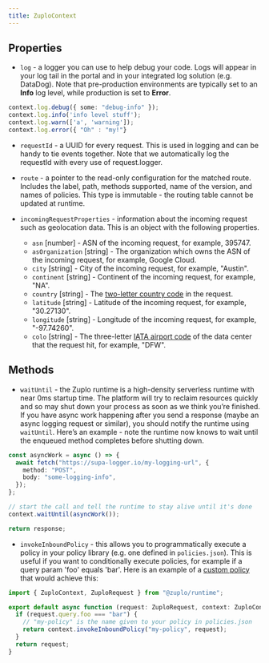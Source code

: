 ```yaml
---
title: ZuploContext
---
```


## Properties

- `log` - a logger you can use to help debug your code. Logs will appear in your
  log tail in the portal and in your integrated log solution (e.g. DataDog).
  Note that pre-production environments are typically set to an **Info** log
  level, while production is set to **Error**.

```ts
context.log.debug({ some: "debug-info" });
context.log.info('info level stuff');
context.log.warn(['a', 'warning']);
context.log.error({ "Oh" : "my!"}
```

- `requestId` - a UUID for every request. This is used in logging and can be
  handy to tie events together. Note that we automatically log the requestId
  with every use of request.logger.
- `route` - a pointer to the read-only configuration for the matched route.
  Includes the label, path, methods supported, name of the version, and names of
  policies. This type is immutable - the routing table cannot be updated at
  runtime.

- `incomingRequestProperties` - information about the incoming request such as
  geolocation data. This is an object with the following properties.

  - `asn` [number] - ASN of the incoming request, for example, 395747.
  - `asOrganization` [string] - The organization which owns the ASN of the
    incoming request, for example, Google Cloud.
  - `city` [string] - City of the incoming request, for example, "Austin".
  - `continent` [string] - Continent of the incoming request, for example, "NA".
  - `country` [string] - The
    [two-letter country code](https://en.wikipedia.org/wiki/ISO_3166-1_alpha-2)
    in the request.
  - `latitude` [string] - Latitude of the incoming request, for example,
    "30.27130".
  - `longitude` [string] - Longitude of the incoming request, for example,
    "-97.74260".
  - `colo` [string] - The three-letter
    [IATA airport code](https://en.wikipedia.org/wiki/IATA_airport_code) of the
    data center that the request hit, for example, "DFW".

## Methods

- `waitUntil` - the Zuplo runtime is a high-density serverless runtime with near
  0ms startup time. The platform will try to reclaim resources quickly and so
  may shut down your process as soon as we think you’re finished. If you have
  async work happening after you send a response (maybe an async logging request
  or similar), you should notify the runtime using `waitUntil`. Here’s an
  example - note the runtime now knows to wait until the enqueued method
  completes before shutting down.

```ts
const asyncWork = async () => {
  await fetch("https://supa-logger.io/my-logging-url", {
    method: "POST",
    body: "some-logging-info",
  });
};

// start the call and tell the runtime to stay alive until it's done
context.waitUntil(asyncWork());

return response;
```

- `invokeInboundPolicy` - this allows you to programmatically execute a policy
  in your policy library (e.g. one defined in `policies.json`). This is useful
  if you want to conditionally execute policies, for example if a query param
  'foo' equals 'bar'. Here is an example of a
  [custom policy](/docs/policies/custom-code-inbound.md) that would achieve
  this:

```ts
import { ZuploContext, ZuploRequest } from "@zuplo/runtime";

export default async function (request: ZuploRequest, context: ZuploContext) {
  if (request.query.foo === "bar") {
    // "my-policy" is the name given to your policy in policies.json
    return context.invokeInboundPolicy("my-policy", request);
  }
  return request;
}
```
